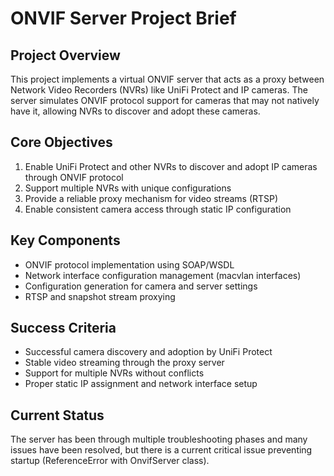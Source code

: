 # ONVIF Server Project Brief

## Project Overview
This project implements a virtual ONVIF server that acts as a proxy between Network Video Recorders (NVRs) like UniFi Protect and IP cameras. The server simulates ONVIF protocol support for cameras that may not natively have it, allowing NVRs to discover and adopt these cameras.

## Core Objectives
1. Enable UniFi Protect and other NVRs to discover and adopt IP cameras through ONVIF protocol
2. Support multiple NVRs with unique configurations
3. Provide a reliable proxy mechanism for video streams (RTSP)
4. Enable consistent camera access through static IP configuration

## Key Components
- ONVIF protocol implementation using SOAP/WSDL
- Network interface configuration management (macvlan interfaces)
- Configuration generation for camera and server settings
- RTSP and snapshot stream proxying

## Success Criteria
- Successful camera discovery and adoption by UniFi Protect
- Stable video streaming through the proxy server
- Support for multiple NVRs without conflicts
- Proper static IP assignment and network interface setup

## Current Status
The server has been through multiple troubleshooting phases and many issues have been resolved, but there is a current critical issue preventing startup (ReferenceError with OnvifServer class).
